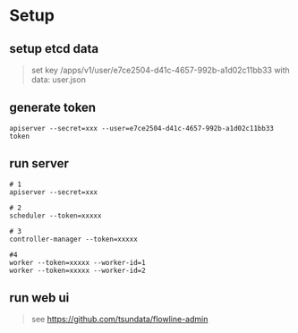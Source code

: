 # Setup

## setup etcd data

> set key /apps/v1/user/e7ce2504-d41c-4657-992b-a1d02c11bb33 with data: user.json

## generate token

```shell
apiserver --secret=xxx --user=e7ce2504-d41c-4657-992b-a1d02c11bb33 token
```

## run server

```shell
# 1
apiserver --secret=xxx

# 2
scheduler --token=xxxxx

# 3
controller-manager --token=xxxxx

#4
worker --token=xxxxx --worker-id=1
worker --token=xxxxx --worker-id=2
```

## run web ui

> see https://github.com/tsundata/flowline-admin
